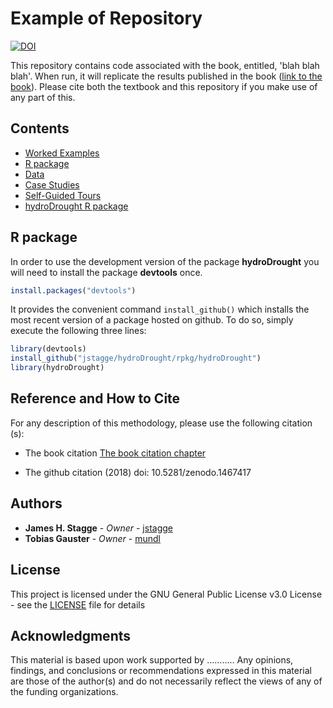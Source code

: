# Example of Repository

[![DOI](https://zenodo.org/badge/DOI/10.5281/zenodo.146.svg)](https://doi.org/10.5281/zenodo.146)

This repository contains code associated with the book, entitled, 'blah blah blah'. When run, it will replicate the results published in the book ([link to the book](https://www.google.com)). Please cite both the textbook and this repository if you make use of any part of this.


## Contents

* [Worked Examples](https://github.com/jstagge/hydroDrought/tree/master/worked_examples)
* [R package](https://github.com/jstagge/hydroDrought/tree/master/rpkg/hydroDrought)
* [Data](https://github.com/jstagge/hydroDrought/tree/master/data)
* [Case Studies](https://github.com/jstagge/hydroDrought/tree/master/case_studies)
* [Self-Guided Tours](https://github.com/jstagge/hydroDrought/tree/master/self_guided_tours)
* [hydroDrought R package](https://github.com/jstagge/hydroDrought/tree/master/rpkg)

## R package
In order to use the development version of the package **hydroDrought** you will need to install the package **devtools** once.

``` r
install.packages("devtools")
```

It provides the convenient command `install_github()` which installs the most recent version of a package hosted on github. To do so, simply execute the following three lines:

``` r
library(devtools)
install_github("jstagge/hydroDrought/rpkg/hydroDrought")
library(hydroDrought)
```

## Reference and How to Cite

For any description of this methodology, please use the following citation (s):

* The book citation [The book citation chapter](https://github.com/jstagge/reproduc_hyd/blob/master/assets/stagge_et_al_reproducibility_preprint.pdf)

* The github citation (2018)  doi: 10.5281/zenodo.1467417


## Authors

* **James H. Stagge** - *Owner* - [jstagge](https://github.com/jstagge)
* **Tobias Gauster** - *Owner* - [mundl](https://github.com/mundl)


## License
This project is licensed under the GNU General Public License v3.0 License - see the [LICENSE](LICENSE) file for details


## Acknowledgments   
This material is based upon work supported by ........... Any opinions, findings, and conclusions or recommendations expressed in this material are those of the author(s) and do not necessarily reflect the views of any of the funding organizations. 
